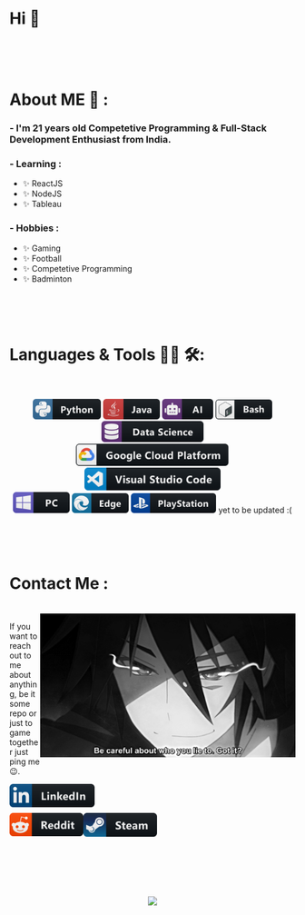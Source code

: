 # Hi 👋


</br>
</br>
</br>


# About ME 💬 :

### - I'm 21 years old Competetive Programming & Full-Stack Development Enthusiast from India.


### - Learning :
- ✨ ReactJS
- ✨ NodeJS
- ✨ Tableau

### - Hobbies : 
- ✨ Gaming
- ✨ Football
- ✨ Competetive Programming
- ✨ Badminton 

</br>
</br>
</br>



# Languages & Tools 👨‍💻 🛠:
</br>

<p align="center">

<!-- For more icons please follow  https://github.com/MikeCodesDotNET/ColoredBadges -->
<img src="https://github.com/WoW-how/wow-hOW/blob/master/assets/icons/python.png" alt="python" width="120" hight="50">
<img src="https://github.com/WoW-how/wow-hOW/blob/master/assets/icons/java.png" alt="java"  width="100" hight="50">
<img src="https://github.com/WoW-how/wow-hOW/blob/master/assets/icons/ai.png" alt="AI" width="90" hight="50">
<img src="https://github.com/WoW-how/wow-hOW/blob/master/assets/icons/bash.png" alt="bash" width="100" hight="50">
<img src="https://github.com/WoW-how/wow-hOW/blob/master/assets/icons/datascience.png" alt="datascience" width="180" hight="50">
</br>
<img src="https://github.com/WoW-how/wow-hOW/blob/master/assets/icons/google_cloud_platform.png" alt="google_cloud_platform" width="270" hight="50">
<img src="https://github.com/WoW-how/wow-hOW/blob/master/assets/icons/visualstudio_code.png" alt="visualstudio_code" width="240" hight="50">
</br>
<img src="https://github.com/WoW-how/wow-hOW/blob/master/assets/icons/pc.png" alt="pc" width="100" hight="50">
<img src="https://github.com/WoW-how/wow-hOW/blob/master/assets/icons/edge.png" alt="edge" width="100" hight="50">
<img src="https://github.com/WoW-how/wow-hOW/blob/master/assets/icons/playstation@3x.png" alt="playstation" width="150" hight="50">
yet to be updated :(

</p>
</br>
</br>
</br>



# Contact Me :

<p>
 </br>


<img hight="320" width="450" align="right" alt="GIF" src="https://github.com/WoW-how/wow-hOW/blob/master/assets/93195.gif">


If you want to reach out to me about anything, be it some repo or just to game together just ping me 😉.

<a href="https://www.linkedin.com/in/aditya-chopra-562363142/">
  <img align="left" alt="Linkedin" width="150" hight="100" src="https://github.com/WoW-how/wow-hOW/blob/master/assets/icons/linkedin.png" />
</br>
</br>
</br>
</a>
<a href="https://www.reddit.com/user/WoW-HoW">
  <img align="left" alt=" Reddit" width="130" hight="100" src="https://github.com/WoW-how/wow-hOW/blob/master/assets/icons/reddit.png" />
</a>
<a href="https://steamcommunity.com/id/wowhow1/">
  <img align="left" alt="Steam" width="130" hight="100" src="https://github.com/WoW-how/wow-hOW/blob/master/assets/icons/steam.png" />
</a>
 </p>
 

</br>
</br>
</br>
</br>
</br>
</br>
</br>



<p align="center" >  
  <a href="https://github.com/anuraghazra/github-readme-stats"> 
<img  src="https://github-readme-stats.vercel.app/api?username=WoW-HoW&&show_icons=true&theme=radical"/>
  </a>
  </p>
  
 <!-- Most of the readme is inspired from https://github.com/Xx-Ashutosh-xX/ --> 
